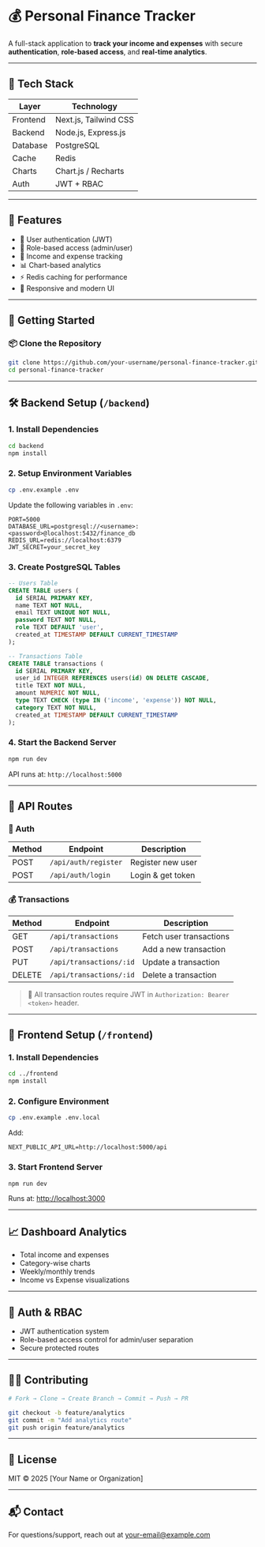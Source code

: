 # 💰 Personal Finance Tracker

A full-stack application to **track your income and expenses** with secure **authentication**, **role-based access**, and **real-time analytics**.

---

## 🧰 Tech Stack

| Layer     | Technology                          |
|-----------|-------------------------------------|
| Frontend  | Next.js, Tailwind CSS               |
| Backend   | Node.js, Express.js                 |
| Database  | PostgreSQL                          |
| Cache     | Redis                               |
| Charts    | Chart.js / Recharts                 |
| Auth      | JWT + RBAC                          |

---

## 🚀 Features

- 🔐 User authentication (JWT)
- 👥 Role-based access (admin/user)
- 💸 Income and expense tracking
- 📊 Chart-based analytics
- ⚡ Redis caching for performance
- 📱 Responsive and modern UI

---

## 🏁 Getting Started

### 📦 Clone the Repository

```bash
git clone https://github.com/your-username/personal-finance-tracker.git
cd personal-finance-tracker
```

---

## 🛠️ Backend Setup (`/backend`)

### 1. Install Dependencies

```bash
cd backend
npm install
```

### 2. Setup Environment Variables

```bash
cp .env.example .env
```

Update the following variables in `.env`:

```env
PORT=5000
DATABASE_URL=postgresql://<username>:<password>@localhost:5432/finance_db
REDIS_URL=redis://localhost:6379
JWT_SECRET=your_secret_key
```

### 3. Create PostgreSQL Tables

```sql
-- Users Table
CREATE TABLE users (
  id SERIAL PRIMARY KEY,
  name TEXT NOT NULL,
  email TEXT UNIQUE NOT NULL,
  password TEXT NOT NULL,
  role TEXT DEFAULT 'user',
  created_at TIMESTAMP DEFAULT CURRENT_TIMESTAMP
);

-- Transactions Table
CREATE TABLE transactions (
  id SERIAL PRIMARY KEY,
  user_id INTEGER REFERENCES users(id) ON DELETE CASCADE,
  title TEXT NOT NULL,
  amount NUMERIC NOT NULL,
  type TEXT CHECK (type IN ('income', 'expense')) NOT NULL,
  category TEXT NOT NULL,
  created_at TIMESTAMP DEFAULT CURRENT_TIMESTAMP
);
```

### 4. Start the Backend Server

```bash
npm run dev
```

API runs at: `http://localhost:5000`

---

## 📡 API Routes

### 🔐 Auth

| Method | Endpoint              | Description        |
|--------|-----------------------|--------------------|
| POST   | `/api/auth/register`  | Register new user  |
| POST   | `/api/auth/login`     | Login & get token  |

### 💰 Transactions

| Method | Endpoint                | Description             |
|--------|-------------------------|-------------------------|
| GET    | `/api/transactions`     | Fetch user transactions |
| POST   | `/api/transactions`     | Add a new transaction   |
| PUT    | `/api/transactions/:id` | Update a transaction    |
| DELETE | `/api/transactions/:id` | Delete a transaction    |

> 🔐 All transaction routes require JWT in `Authorization: Bearer <token>` header.

---

## 🎨 Frontend Setup (`/frontend`)

### 1. Install Dependencies

```bash
cd ../frontend
npm install
```

### 2. Configure Environment

```bash
cp .env.example .env.local
```

Add:

```env
NEXT_PUBLIC_API_URL=http://localhost:5000/api
```

### 3. Start Frontend Server

```bash
npm run dev
```

Runs at: [http://localhost:3000](http://localhost:3000)

---

## 📈 Dashboard Analytics

- Total income and expenses
- Category-wise charts
- Weekly/monthly trends
- Income vs Expense visualizations

---

## 🔐 Auth & RBAC

- JWT authentication system
- Role-based access control for admin/user separation
- Secure protected routes

---

## 🧑‍💻 Contributing

```bash
# Fork → Clone → Create Branch → Commit → Push → PR
```

```bash
git checkout -b feature/analytics
git commit -m "Add analytics route"
git push origin feature/analytics
```

---

## 📄 License

MIT © 2025 [Your Name or Organization]

---

## 📬 Contact

For questions/support, reach out at [your-email@example.com](mailto:your-email@example.com)
